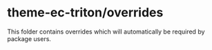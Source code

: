 # theme-ec-triton/overrides

This folder contains overrides which will automatically be required by package users.
